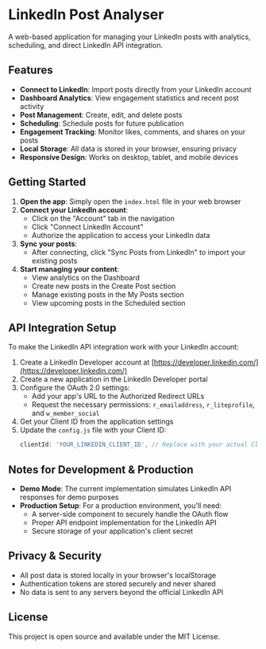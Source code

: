 # LinkedIn Post Analyser

A web-based application for managing your LinkedIn posts with analytics, scheduling, and direct LinkedIn API integration.

## Features

- **Connect to LinkedIn**: Import posts directly from your LinkedIn account
- **Dashboard Analytics**: View engagement statistics and recent post activity
- **Post Management**: Create, edit, and delete posts
- **Scheduling**: Schedule posts for future publication
- **Engagement Tracking**: Monitor likes, comments, and shares on your posts
- **Local Storage**: All data is stored in your browser, ensuring privacy
- **Responsive Design**: Works on desktop, tablet, and mobile devices

## Getting Started

1. **Open the app**: Simply open the `index.html` file in your web browser
2. **Connect your LinkedIn account**:
   - Click on the "Account" tab in the navigation
   - Click "Connect LinkedIn Account"
   - Authorize the application to access your LinkedIn data
3. **Sync your posts**:
   - After connecting, click "Sync Posts from LinkedIn" to import your existing posts
4. **Start managing your content**:
   - View analytics on the Dashboard
   - Create new posts in the Create Post section
   - Manage existing posts in the My Posts section
   - View upcoming posts in the Scheduled section

## API Integration Setup

To make the LinkedIn API integration work with your LinkedIn account:

1. Create a LinkedIn Developer account at [https://developer.linkedin.com/](https://developer.linkedin.com/)
2. Create a new application in the LinkedIn Developer portal
3. Configure the OAuth 2.0 settings:
   - Add your app's URL to the Authorized Redirect URLs
   - Request the necessary permissions: `r_emailaddress`, `r_liteprofile`, and `w_member_social`
4. Get your Client ID from the application settings
5. Update the `config.js` file with your Client ID:
   ```javascript
   clientId: 'YOUR_LINKEDIN_CLIENT_ID', // Replace with your actual Client ID
   ```

## Notes for Development & Production

- **Demo Mode**: The current implementation simulates LinkedIn API responses for demo purposes
- **Production Setup**: For a production environment, you'll need:
  - A server-side component to securely handle the OAuth flow
  - Proper API endpoint implementation for the LinkedIn API
  - Secure storage of your application's client secret

## Privacy & Security

- All post data is stored locally in your browser's localStorage
- Authentication tokens are stored securely and never shared
- No data is sent to any servers beyond the official LinkedIn API

## License

This project is open source and available under the MIT License.

